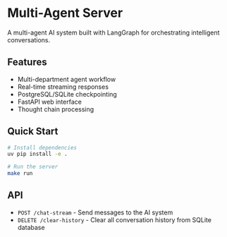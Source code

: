 # Multi-Agent Server

A multi-agent AI system built with LangGraph for orchestrating intelligent conversations.

## Features

- Multi-department agent workflow
- Real-time streaming responses
- PostgreSQL/SQLite checkpointing
- FastAPI web interface
- Thought chain processing

## Quick Start

```bash
# Install dependencies
uv pip install -e .

# Run the server
make run
```

## API

- `POST /chat-stream` - Send messages to the AI system
- `DELETE /clear-history` - Clear all conversation history from SQLite database